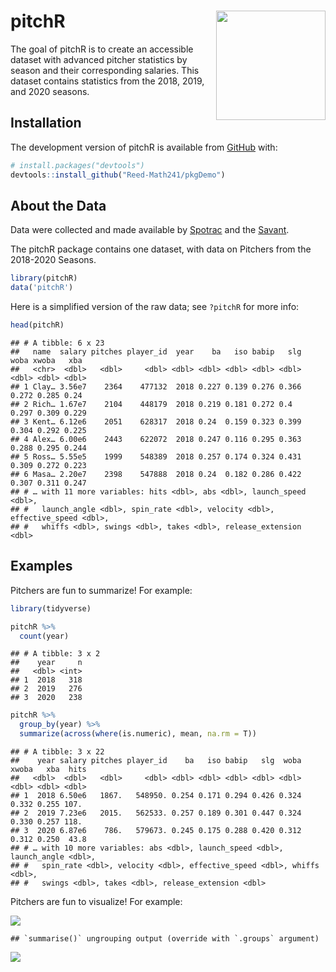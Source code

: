 
<!-- README.md is generated from README.Rmd. Please edit that file -->

<!-- You'll still need to render `README.Rmd` regularly, to keep `README.md` up-to-date. `devtools::build_readme()` is handy for this.  -->

# pitchR <img src= "https://github.com/Reed-Math241/pkgGrpq/blob/master/figs/IMG_0175.png" align="right" width=175 />

<!-- badges: start -->

<!-- badges: end -->

The goal of pitchR is to create an accessible dataset with advanced
pitcher statistics by season and their corresponding salaries. This
dataset contains statistics from the 2018, 2019, and 2020 seasons.

## Installation

The development version of pitchR is available from
[GitHub](https://github.com/) with:

``` r
# install.packages("devtools")
devtools::install_github("Reed-Math241/pkgDemo")
```

## About the Data

Data were collected and made available by
[Spotrac](https://www.spotrac.com/mlb/payroll/) and the
[Savant](https://baseballsavant.mlb.com/statcast_search).

The pitchR package contains one dataset, with data on Pitchers from the
2018-2020 Seasons.

``` r
library(pitchR)
data('pitchR')
```

Here is a simplified version of the raw data; see `?pitchR` for more
info:

``` r
head(pitchR)
```

    ## # A tibble: 6 x 23
    ##   name  salary pitches player_id  year    ba   iso babip   slg  woba xwoba   xba
    ##   <chr>  <dbl>   <dbl>     <dbl> <dbl> <dbl> <dbl> <dbl> <dbl> <dbl> <dbl> <dbl>
    ## 1 Clay… 3.56e7    2364    477132  2018 0.227 0.139 0.276 0.366 0.272 0.285 0.24 
    ## 2 Rich… 1.67e7    2104    448179  2018 0.219 0.181 0.272 0.4   0.297 0.309 0.229
    ## 3 Kent… 6.12e6    2051    628317  2018 0.24  0.159 0.323 0.399 0.304 0.292 0.225
    ## 4 Alex… 6.00e6    2443    622072  2018 0.247 0.116 0.295 0.363 0.288 0.295 0.244
    ## 5 Ross… 5.55e5    1999    548389  2018 0.257 0.174 0.324 0.431 0.309 0.272 0.223
    ## 6 Masa… 2.20e7    2398    547888  2018 0.24  0.182 0.286 0.422 0.307 0.311 0.247
    ## # … with 11 more variables: hits <dbl>, abs <dbl>, launch_speed <dbl>,
    ## #   launch_angle <dbl>, spin_rate <dbl>, velocity <dbl>, effective_speed <dbl>,
    ## #   whiffs <dbl>, swings <dbl>, takes <dbl>, release_extension <dbl>

## Examples

Pitchers are fun to summarize\! For example:

``` r
library(tidyverse)

pitchR %>% 
  count(year)
```

    ## # A tibble: 3 x 2
    ##    year     n
    ##   <dbl> <int>
    ## 1  2018   318
    ## 2  2019   276
    ## 3  2020   238

``` r
pitchR %>% 
  group_by(year) %>% 
  summarize(across(where(is.numeric), mean, na.rm = T))
```

    ## # A tibble: 3 x 22
    ##    year salary pitches player_id    ba   iso babip   slg  woba xwoba   xba  hits
    ##   <dbl>  <dbl>   <dbl>     <dbl> <dbl> <dbl> <dbl> <dbl> <dbl> <dbl> <dbl> <dbl>
    ## 1  2018 6.50e6   1867.   548950. 0.254 0.171 0.294 0.426 0.324 0.332 0.255 107. 
    ## 2  2019 7.23e6   2015.   562533. 0.257 0.189 0.301 0.447 0.324 0.330 0.257 118. 
    ## 3  2020 6.87e6    786.   579673. 0.245 0.175 0.288 0.420 0.312 0.312 0.250  43.8
    ## # … with 10 more variables: abs <dbl>, launch_speed <dbl>, launch_angle <dbl>,
    ## #   spin_rate <dbl>, velocity <dbl>, effective_speed <dbl>, whiffs <dbl>,
    ## #   swings <dbl>, takes <dbl>, release_extension <dbl>

Pitchers are fun to visualize\! For example:

![](README_files/figure-gfm/pitcher_velocity-1.png)<!-- -->

    ## `summarise()` ungrouping output (override with `.groups` argument)

![](README_files/figure-gfm/pitcher_woba-1.png)<!-- -->
